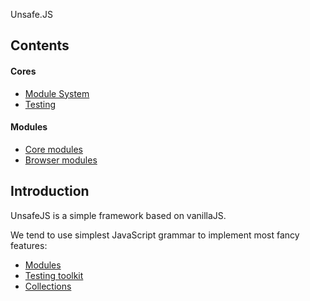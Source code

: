 Unsafe.JS

## Contents

#### Cores

 - [Module System](module.md)
 - [Testing](testing.md)

#### Modules

 - [Core modules](Core.md)
 - [Browser modules](Browser.md)

## Introduction

UnsafeJS is a simple framework based on vanillaJS.

We tend to use simplest JavaScript grammar to implement most fancy features:

- [Modules](module.md)
- [Testing toolkit](testing.md)
- [Collections](collections.md)